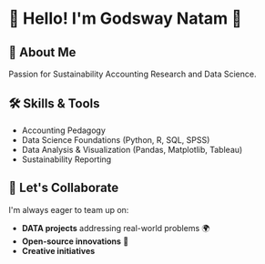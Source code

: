 <!-- I added some icons to make my profile interesting -->

# 🌟 Hello! I'm Godsway Natam 🌟

## 🌱 About Me

Passion for Sustainability Accounting Research and Data Science.

## 🛠️ Skills & Tools

- Accounting Pedagogy
- Data Science Foundations (Python, R, SQL, SPSS)
- Data Analysis & Visualization (Pandas, Matplotlib, Tableau)
- Sustainability Reporting

## 🎯 Let's Collaborate

I'm always eager to team up on:

- **DATA projects** addressing real-world problems 🌍
- **Open-source innovations** 🤝
- **Creative initiatives**

